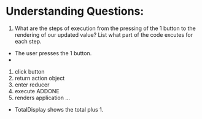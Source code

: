 # Understanding Questions:
1. What are the steps of execution from the pressing of the 1 button to the rendering of our updated value? List what part of the code excutes for each step.
* The user presses the 1 button.
* 
1. click button
2. return action object
3. enter reducer
4. execute ADDONE
5. renders application
...

* TotalDisplay shows the total plus 1.

